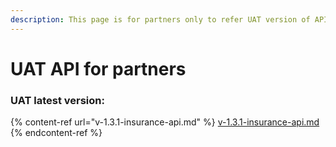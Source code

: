 ```yaml
---
description: This page is for partners only to refer UAT version of APIs
---
```


# UAT API for partners

### UAT latest version:

{% content-ref url="v-1.3.1-insurance-api.md" %}
[v-1.3.1-insurance-api.md](v-1.3.1-insurance-api.md)
{% endcontent-ref %}
